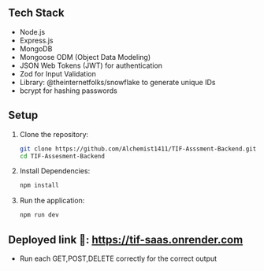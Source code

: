## Tech Stack

- Node.js
- Express.js
- MongoDB
- Mongoose ODM (Object Data Modeling)
- JSON Web Tokens (JWT) for authentication
- Zod for Input Validation
- Library: @theinternetfolks/snowflake to generate unique IDs
- bcrypt for hashing passwords

## Setup

1. Clone the repository:

   ```bash
   git clone https://github.com/Alchemist1411/TIF-Asssment-Backend.git
   cd TIF-Assesment-Backend
   ```
2. Install Dependencies:
   
   ```bash
   npm install
   ```
4. Run the application:
   ```bash
   npm run dev
   ```


## Deployed link 🚀: https://tif-saas.onrender.com
- Run each GET,POST,DELETE correctly for the correct output
